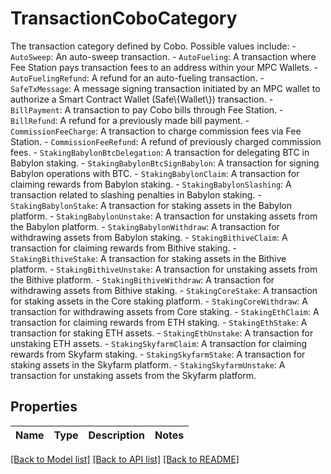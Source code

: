 # TransactionCoboCategory

The transaction category defined by Cobo. Possible values include:    - `AutoSweep`: An auto-sweep transaction.   - `AutoFueling`: A transaction where Fee Station pays transaction fees to an address within your MPC Wallets.   - `AutoFuelingRefund`: A refund for an auto-fueling transaction.   - `SafeTxMessage`: A message signing transaction initiated by an MPC wallet to authorize a Smart Contract Wallet (Safe\\{Wallet\\}) transaction.   - `BillPayment`: A transaction to pay Cobo bills through Fee Station.   - `BillRefund`: A refund for a previously made bill payment.   - `CommissionFeeCharge`: A transaction to charge commission fees via Fee Station.   - `CommissionFeeRefund`: A refund of previously charged commission fees.   - `StakingBabylonBtcDelegation`: A transaction for delegating BTC in Babylon staking.   - `StakingBabylonBtcSignBabylon`: A transaction for signing Babylon operations with BTC.   - `StakingBabylonClaim`: A transaction for claiming rewards from Babylon staking.   - `StakingBabylonSlashing`: A transaction related to slashing penalties in Babylon staking.   - `StakingBabylonStake`: A transaction for staking assets in the Babylon platform.   - `StakingBabylonUnstake`: A transaction for unstaking assets from the Babylon platform.   - `StakingBabylonWithdraw`: A transaction for withdrawing assets from Babylon staking.   - `StakingBithiveClaim`: A transaction for claiming rewards from Bithive staking.   - `StakingBithiveStake`: A transaction for staking assets in the Bithive platform.   - `StakingBithiveUnstake`: A transaction for unstaking assets from the Bithive platform.   - `StakingBithiveWithdraw`: A transaction for withdrawing assets from Bithive staking.   - `StakingCoreStake`: A transaction for staking assets in the Core staking platform.   - `StakingCoreWithdraw`: A transaction for withdrawing assets from Core staking.   - `StakingEthClaim`: A transaction for claiming rewards from ETH staking.   - `StakingEthStake`: A transaction for staking ETH assets.   - `StakingEthUnstake`: A transaction for unstaking ETH assets.   - `StakingSkyfarmClaim`: A transaction for claiming rewards from Skyfarm staking.   - `StakingSkyfarmStake`: A transaction for staking assets in the Skyfarm platform.   - `StakingSkyfarmUnstake`: A transaction for unstaking assets from the Skyfarm platform. 

## Properties

Name | Type | Description | Notes
------------ | ------------- | ------------- | -------------

[[Back to Model list]](../README.md#documentation-for-models) [[Back to API list]](../README.md#documentation-for-api-endpoints) [[Back to README]](../README.md)


